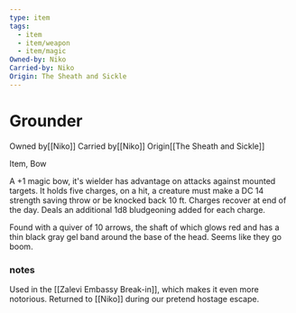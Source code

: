 ```yaml
---
type: item
tags:
  - item
  - item/weapon
  - item/magic
Owned-by: Niko
Carried-by: Niko
Origin: The Sheath and Sickle
---
```


#  Grounder

<span class="dataview inline-field"><span class="inline-field-key">Owned by</span><span class="inline-field-value">[[Niko]]</span></span>
<span class="dataview inline-field"><span class="inline-field-key">Carried by</span><span class="inline-field-value">[[Niko]]</span></span>
<span class="dataview inline-field"><span class="inline-field-key">Origin</span><span class="inline-field-value">[[The Sheath and Sickle]]</span></span>

Item, Bow

A +1 magic bow, it's wielder has advantage on attacks against mounted targets. It holds five charges, on a hit, a creature must make a DC 14 strength saving throw or be knocked back 10 ft. Charges recover at end of the day. Deals an additional 1d8 bludgeoning added for each charge. 

Found with a quiver of 10 arrows, the shaft of which glows red and has a thin black gray gel band around the base of the head. Seems like they go boom.

### notes
Used in the [[Zalevi Embassy Break-in]], which makes it even more notorious. Returned to [[Niko]] during our pretend hostage escape.
